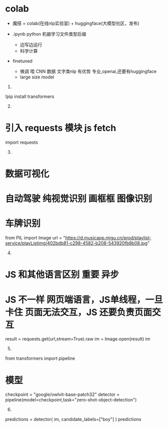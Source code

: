 # colab

- 魔搭 = colab(在线nlp实验室) + huggingface(大模型社区，发布)
- .ipynb python 机器学习文件类型后缀
  - 边写边运行
  - 科学计算
  
- finetuned
  - 微调 喂 CNN 数据
    文字类nlp 有优势
    专业,openai,还要有huggingface
  - large size model

1.
!pip install transformers

2.
# 引入 requests 模块 js fetch
import requests

3.
# 数据可视化
# 自动驾驶 纯视觉识别 画框框 图像识别
# 车牌识别
from PIL import Image
url = "https://d.musicapp.migu.cn/prod/playlist-service/playListimg/402bdb81-c298-4582-b208-543920fb8b08.jpg"

4.
# JS 和其他语言区别 重要 异步
# JS 不一样 网页端语言，JS单线程，一旦卡住 页面无法交互，JS 还要负责页面交互
result = requests.get(url,stream=True).raw
im = Image.open(result)
im

5.
from transformers import pipeline
# 模型
checkpoint = "google/owlvit-base-patch32"
detector = pipeline(model=checkpoint,task="zero-shot-object-detection")

6.
predictions = detector(
    im,
    candidate_labels=["boy"]
)
predictions